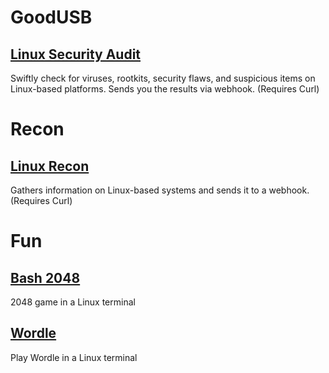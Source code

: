 # GoodUSB

## [Linux Security Audit](GoodUSB/Linux_Security_Audit.txt)

Swiftly check for viruses, rootkits, security flaws, and suspicious items on Linux-based platforms. Sends you the results via webhook. (Requires Curl)


# Recon

## [Linux Recon](Recon/Linux_Recon.txt)

Gathers information on Linux-based systems and sends it to a webhook. (Requires Curl)


# Fun

## [Bash 2048](Fun/Bash_2048.txt)

2048 game in a Linux terminal

## [Wordle](Fun/Wordle.txt)
Play Wordle in a Linux terminal
